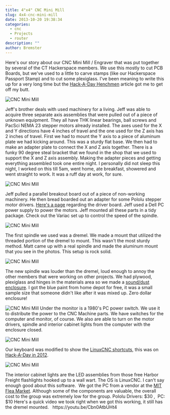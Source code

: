 ```yaml
---
title: 4"x4" CNC Mini Mill
slug: 4x4-cnc-mini-mill
date: 2013-10-20 19:38:34
categories:
  - cnc
  - Projects
  - router
description: ""
author: Bremster
---
```



Here's our story about our CNC Mini Mill / Engraver that was put together by several of the CT Hackerspace members. We use this mostly to cut PCB Boards, but we've used to a little to carve stamps (like our Hackerspace Passport Stamp) and to cut some plexiglass. I've been meaning to write this up for a very long time but the [Hack-A-Day Henchmen](http://hackaday.com/2013/10/07/hackaday-hackerspace-henchmen-equals-free-stuff-for-you/) article got me to get off my butt.

![CNC Mini Mill](/uploads/2015/07/mini-overall.jpg)

Jeff's brother deals with used machinery for a living. Jeff was able to acquire three separate axis assemblies that were pulled out of a piece of unknown equipment. They all have THK linear bearings, ball screws and PacSci NEMA 23 stepper motors already installed. The axes used for the X and Y directions have 4 inches of travel and the one used for the Z axis has 2 inches of travel. First we had to mount the Y axis to a piece of aluminum plate we had kicking around. This was a sturdy flat base. We then had to make an adapter plate to connect the X and Z axis together. There is a funky 90 degree steal bracket that we found in the shop that we used to support the X and Z axis assembly. Making the adapter pieces and getting everything assembled took one entire night. I personally did not sleep this night, I worked on this till 5am, went home, ate breakfast, showered and went straight to work. It was a ruff day at work, for sure.

![CNC Mini Mill](/uploads/2015/07/mini-engraver_0.jpg)

Jeff pulled a parallel breakout board out of a piece of non-working machinery. He then bread boarded out an adapter for some Pololu stepper motor drivers. [Here's a page](/blog/3-axis-pololu-stepper-driver-breakout-board/) regarding the driver board. Jeff used a Dell PC power supply to power the motors. Jeff mounted all these parts in a tidy package. Check out the Variac set up to control the speed of the spindle.

![CNC Mini Mill](/uploads/2015/07/mini-power.jpg)

The first spindle we used was a dremel. We made a mount that utilized the threaded portion of the dremel to mount. This wasn't the most sturdy method. Matt came up with a real spindle and made the aluminum mount that you see in the photos. This setup is rock solid.

![CNC Mini Mill](/uploads/2015/07/mini-spindlemount.jpg)

The new spindle was louder than the dremel, loud enough to annoy the other members that were working on other projects. We had plywood, plexiglass and hinges in the materials area so we made a [sound/dust enclosure](http://www.connecticuthackerspace.com/node/368). I got the blue paint from home depot for free, it was a small sample size that someone didn't like after it was mixed up. Zero dollar enclosure!

![CNC Mini Mill](/uploads/2015/07/mini-enclosure.jpg)
Under the monitor is a 1980's PC power switch. We use it to distribute the power to the CNC Machine parts. We have switches for the computer and monitor, of course. We also are able to turn on the motor drivers, spindle and interior cabinet lights from the computer with the enclosure closed.

![CNC Mini Mill](/uploads/2015/07/mini-switches.jpg)

Our keyboard was modified to show the [LinuxCNC shortcuts](http://www.connecticuthackerspace.com/content/emc2-keyboard-shortcut-labels), this was on [Hack-A-Day in 2012](http://hackaday.com/2012/11/29/hackaday-links-november-29th-2012/).

![CNC Mini Mill](/uploads/2015/07/mini-keyboard.jpg)

The interior cabinet lights are the LED assemblies from those free Harbor Freight flashlights hooked up to a wall wart. The OS is LinuxCNC. I can't say enough good about this software.  We got the PC from a vendor at the [MIT Flea Market](http://www.mitflea.com/). Although some of the components are valuable, the overall cost to the group was extremely low for the group. Pololu Drivers: $30 ,  PC: $10 Here's a quick video we took right when we got this working, it still has the dremel mounted.   https\://youtu.be/Cbn0AtbUHt4
